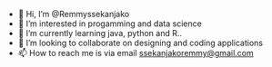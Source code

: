 - 👋 Hi, I’m @Remmyssekanjako
- 👀 I’m interested in progamming and data science
- 🌱 I’m currently learning java, python and R..
- 💞️ I’m looking to collaborate on designing and coding applications
- 📫 How to reach me is via email ssekanjakoremmy@gmail.com 

<!---
Remmyssekanjako/Remmyssekanjako is a ✨ special ✨ repository because its `README.md` (this file) appears on your GitHub profile.
You can click the Preview link to take a look at your changes.
--->
